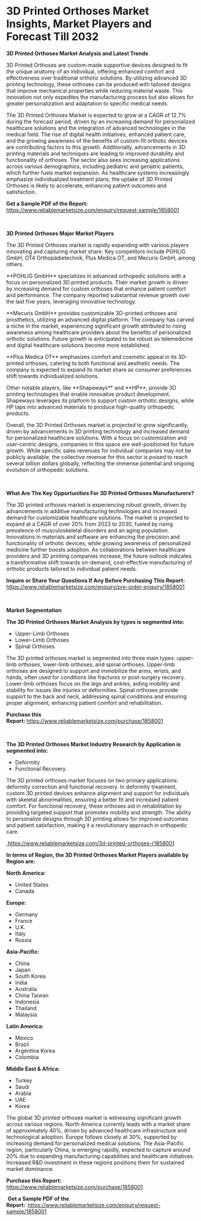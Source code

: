 <p><h1>3D Printed Orthoses Market Insights, Market Players and Forecast Till 2032</h1></p><p><strong>3D Printed Orthoses Market Analysis and Latest Trends</strong></p>
<p><p>3D Printed Orthoses are custom-made supportive devices designed to fit the unique anatomy of an individual, offering enhanced comfort and effectiveness over traditional orthotic solutions. By utilizing advanced 3D printing technology, these orthoses can be produced with tailored designs that improve mechanical properties while reducing material waste. This innovation not only expedites the manufacturing process but also allows for greater personalization and adaptation to specific medical needs.</p><p>The 3D Printed Orthoses Market is expected to grow at a CAGR of 12.7% during the forecast period, driven by an increasing demand for personalized healthcare solutions and the integration of advanced technologies in the medical field. The rise of digital health initiatives, enhanced patient care, and the growing awareness of the benefits of custom-fit orthotic devices are contributing factors to this growth. Additionally, advancements in 3D printing materials and techniques are leading to improved durability and functionality of orthoses. The sector also sees increasing applications across various demographics, including pediatric and geriatric patients, which further fuels market expansion. As healthcare systems increasingly emphasize individualized treatment plans, the uptake of 3D Printed Orthoses is likely to accelerate, enhancing patient outcomes and satisfaction.</p></p>
<p><strong>Get a Sample PDF of the Report:&nbsp;</strong> <a href="https://www.reliablemarketsize.com/enquiry/request-sample/1858001?utm_campaign=2804&utm_medium=2&utm_source=Github&utm_content=ia&utm_term=13042025&utm_id=3d-printed-orthoses">https://www.reliablemarketsize.com/enquiry/request-sample/1858001</a></p>
<p>&nbsp;</p>
<p><strong>3D Printed Orthoses Major Market Players</strong></p>
<p><p>The 3D Printed Orthoses market is rapidly expanding with various players innovating and capturing market share. Key competitors include POHLIG GmbH, OT4 Orthopädietechnik, Plus Medica OT, and Mecuris GmbH, among others.</p><p>**POHLIG GmbH** specializes in advanced orthopedic solutions with a focus on personalized 3D printed products. Their market growth is driven by increasing demand for custom orthoses that enhance patient comfort and performance. The company reported substantial revenue growth over the last five years, leveraging innovative technology.</p><p>**Mecuris GmbH** provides customizable 3D-printed orthoses and prosthetics, utilizing an advanced digital platform. The company has carved a niche in the market, experiencing significant growth attributed to rising awareness among healthcare providers about the benefits of personalized orthotic solutions. Future growth is anticipated to be robust as telemedicine and digital healthcare solutions become more established.</p><p>**Plus Medica OT** emphasizes comfort and cosmetic appeal in its 3D-printed orthoses, catering to both functional and aesthetic needs. The company is expected to expand its market share as consumer preferences shift towards individualized solutions.</p><p>Other notable players, like **Shapeways** and **HP**, provide 3D printing technologies that enable innovative product development. Shapeways leverages its platform to support custom orthotic designs, while HP taps into advanced materials to produce high-quality orthopedic products.</p><p>Overall, the 3D Printed Orthoses market is projected to grow significantly, driven by advancements in 3D printing technology and increased demand for personalized healthcare solutions. With a focus on customization and user-centric designs, companies in this space are well-positioned for future growth. While specific sales revenues for individual companies may not be publicly available, the collective revenue for this sector is poised to reach several billion dollars globally, reflecting the immense potential and ongoing evolution of orthopedic solutions.</p></p>
<p>&nbsp;</p>
<p><strong>What Are The Key Opportunities For 3D Printed Orthoses Manufacturers?</strong></p>
<p><p>The 3D printed orthoses market is experiencing robust growth, driven by advancements in additive manufacturing technologies and increased demand for customizable healthcare solutions. The market is projected to expand at a CAGR of over 20% from 2023 to 2030, fueled by rising prevalence of musculoskeletal disorders and an aging population. Innovations in materials and software are enhancing the precision and functionality of orthotic devices, while growing awareness of personalized medicine further boosts adoption. As collaborations between healthcare providers and 3D printing companies increase, the future outlook indicates a transformative shift towards on-demand, cost-effective manufacturing of orthotic products tailored to individual patient needs.</p></p>
<p><strong>Inquire or Share Your Questions If Any Before Purchasing This Report:</strong> <a href="https://www.reliablemarketsize.com/enquiry/pre-order-enquiry/1858001?utm_campaign=2804&utm_medium=2&utm_source=Github&utm_content=ia&utm_term=13042025&utm_id=3d-printed-orthoses">https://www.reliablemarketsize.com/enquiry/pre-order-enquiry/1858001</a></p>
<p>&nbsp;</p>
<p><strong>Market Segmentation</strong></p>
<p><strong>The 3D Printed Orthoses Market Analysis by types is segmented into:</strong></p>
<p><ul><li>Upper-Limb Orthoses</li><li>Lower-Limb Orthoses</li><li>Spinal Orthoses</li></ul></p>
<p><p>The 3D printed orthoses market is segmented into three main types: upper-limb orthoses, lower-limb orthoses, and spinal orthoses. Upper-limb orthoses are designed to support and immobilize the arms, wrists, and hands, often used for conditions like fractures or post-surgery recovery. Lower-limb orthoses focus on the legs and ankles, aiding mobility and stability for issues like injuries or deformities. Spinal orthoses provide support to the back and neck, addressing spinal conditions and ensuring proper alignment, enhancing patient comfort and rehabilitation.</p></p>
<p><strong>Purchase this Report:&nbsp;</strong><a href="https://www.reliablemarketsize.com/purchase/1858001?utm_campaign=2804&utm_medium=2&utm_source=Github&utm_content=ia&utm_term=13042025&utm_id=3d-printed-orthoses">https://www.reliablemarketsize.com/purchase/1858001</a></p>
<p>&nbsp;</p>
<p><strong>The 3D Printed Orthoses Market Industry Research by Application is segmented into:</strong></p>
<p><ul><li>Deformity</li><li>Functional Recovery</li></ul></p>
<p><p>The 3D printed orthoses market focuses on two primary applications: deformity correction and functional recovery. In deformity treatment, custom 3D printed devices enhance alignment and support for individuals with skeletal abnormalities, ensuring a better fit and increased patient comfort. For functional recovery, these orthoses aid in rehabilitation by providing targeted support that promotes mobility and strength. The ability to personalize designs through 3D printing allows for improved outcomes and patient satisfaction, making it a revolutionary approach in orthopedic care.</p></p>
<p><a href="https://www.reliablemarketsize.com/3d-printed-orthoses-r1858001?utm_campaign=2804&utm_medium=2&utm_source=Github&utm_content=ia&utm_term=13042025&utm_id=3d-printed-orthoses">&nbsp;https://www.reliablemarketsize.com/3d-printed-orthoses-r1858001</a></p>
<p><strong>In terms of Region, the 3D Printed Orthoses Market Players available by Region are:</strong></p>
<p>
    <p> <strong> North America: </strong>
        <ul>
            <li>United States</li>
            <li>Canada</li>
        </ul>
        </p> 
    <p> <strong> Europe: </strong>
        <ul>
            <li>Germany</li>
            <li>France</li>
            <li>U.K.</li>
            <li>Italy</li>
            <li>Russia</li>
        </ul>
        </p> 
    <p> <strong> Asia-Pacific: </strong>
        <ul>
            <li>China</li>
            <li>Japan</li>
            <li>South Korea</li>
            <li>India</li>
            <li>Australia</li>
            <li>China Taiwan</li>
            <li>Indonesia</li>
            <li>Thailand</li>
            <li>Malaysia</li>
        </ul>
        </p> 
    <p> <strong> Latin America: </strong>
        <ul>
            <li>Mexico</li>
            <li>Brazil</li>
            <li>Argentina Korea</li>
            <li>Colombia</li>
        </ul>
        </p> 
    <p> <strong> Middle East & Africa: </strong>
        <ul>
            <li>Turkey</li>
            <li>Saudi</li>
            <li>Arabia</li>
            <li>UAE</li>
            <li>Korea</li>
        </ul>
    </p>
    </p>
<p><p>The global 3D printed orthoses market is witnessing significant growth across various regions. North America currently leads with a market share of approximately 40%, driven by advanced healthcare infrastructure and technological adoption. Europe follows closely at 30%, supported by increasing demand for personalized medical solutions. The Asia-Pacific region, particularly China, is emerging rapidly, expected to capture around 20% due to expanding manufacturing capabilities and healthcare initiatives. Increased R&D investment in these regions positions them for sustained market dominance.</p></p>
<p><strong>Purchase this Report: </strong><a href="https://www.reliablemarketsize.com/purchase/1858001?utm_campaign=2804&utm_medium=2&utm_source=Github&utm_content=ia&utm_term=13042025&utm_id=3d-printed-orthoses">https://www.reliablemarketsize.com/purchase/1858001</a></p>
<p>&nbsp;<strong>Get a Sample PDF of the Report:&nbsp;&nbsp;</strong><a href="https://www.reliablemarketsize.com/enquiry/request-sample/1858001?utm_campaign=2804&utm_medium=2&utm_source=Github&utm_content=ia&utm_term=13042025&utm_id=3d-printed-orthoses">https://www.reliablemarketsize.com/enquiry/request-sample/1858001</a></p>
<p><strong></strong></p>
<p><p></p><p></p><p></p></p>